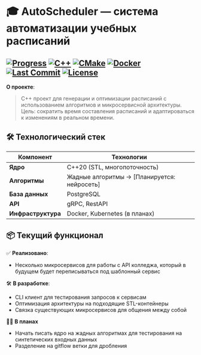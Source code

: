 # 🎓 AutoScheduler — система автоматизации учебных расписаний
[![Progress](https://img.shields.io/badge/Progress-5%25-red)](https://github.com/yourusername/AutoScheduler)
[![C++](https://img.shields.io/badge/C++-20-blue)](https://en.cppreference.com/w/cpp/20)
[![CMake](https://img.shields.io/badge/CMake-3.20+-064F8C)](https://cmake.org)
[![Docker](https://img.shields.io/badge/Docker-Configured-success)](https://www.docker.com)
[![Last Commit](https://img.shields.io/github/last-commit/pipkapupka/AutoScheduler)](https://github.com/yourusername/AutoScheduler/commits/main)
[![License](https://img.shields.io/badge/License-MIT-green)](LICENSE)
---
**О проекте**: 

> C++ проект для генерации и оптимизации расписаний с использованием алгоритмов и микросервисной архитектуры. 
> Цель: сократить время составления расписаний и адаптироваться к изменениям в реальном времени.

## 🛠 Технологический стек
| Компонент       | Технологии                          |
|-----------------|-------------------------------------|
| **Ядро**        | C++20 (STL, многопоточность)        |
| **Алгоритмы**   | Жадные алгоритмы → [Планируется: нейросеть] |
| **База данных** | PostgreSQL                          |
| **API**         | gRPC, RestAPI                       |
| **Инфраструктура** | Docker, Kubernetes (в планах)    |

## 📦 Текущий функционал
✅ **Реализовано**:
- Несколько микросервисов для работы с API колледжа, который в будущем будет переписываться под шаблонный сервис

🛠 **В разработке**:
- CLI клиент для тестирования запросов к сервисам
- Оптимизация архитектуры на подходящие STL-контейнеры
- Связка существующих микросервисов для общения между собой

✍🏻 **В планах**
- Начать писать ядро на жадных алгоритмах для тестирования на синтетических входных данных
- Разделение на gitflow ветки для дробления 
